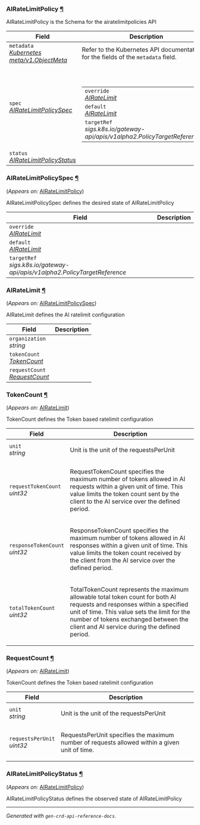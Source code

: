 <h3 id="dp.wso2.com/v1alpha3.AIRateLimitPolicy">AIRateLimitPolicy
    <a class="headerlink" href="#dp.wso2.com%2fv1alpha3.AIRateLimitPolicy" title="Permanent link">¶</a>
</h3>
<p>
<p>AIRateLimitPolicy is the Schema for the airatelimitpolicies API</p>
</p>
<table>
    <thead>
        <tr>
            <th>Field</th>
            <th>Description</th>
        </tr>
    </thead>
    <tbody>
        <tr>
            <td>
                <code>metadata</code></br>
                <em>
                    <a href="https://kubernetes.io/docs/reference/generated/kubernetes-api/v1.23/#objectmeta-v1-meta">
                        Kubernetes meta/v1.ObjectMeta
                    </a>
                </em>
            </td>
            <td>
                Refer to the Kubernetes API documentation for the fields of the
                <code>metadata</code> field.
            </td>
        </tr>
        <tr>
            <td>
                <code>spec</code></br>
                <em>
                    <a href="#dp.wso2.com/v1alpha3.AIRateLimitPolicySpec">
                        AIRateLimitPolicySpec
                    </a>
                </em>
            </td>
            <td>
                <br />
                <br />
                <table>
                    <tr>
                        <td>
                            <code>override</code></br>
                            <em>
                                <a href="#dp.wso2.com/v1alpha3.AIRateLimit">
                                    AIRateLimit
                                </a>
                            </em>
                        </td>
                        <td>
                        </td>
                    </tr>
                    <tr>
                        <td>
                            <code>default</code></br>
                            <em>
                                <a href="#dp.wso2.com/v1alpha3.AIRateLimit">
                                    AIRateLimit
                                </a>
                            </em>
                        </td>
                        <td>
                        </td>
                    </tr>
                    <tr>
                        <td>
                            <code>targetRef</code></br>
                            <em>
                                sigs.k8s.io/gateway-api/apis/v1alpha2.PolicyTargetReference
                            </em>
                        </td>
                        <td>
                        </td>
                    </tr>
                </table>
            </td>
        </tr>
        <tr>
            <td>
                <code>status</code></br>
                <em>
                    <a href="#dp.wso2.com/v1alpha3.AIRateLimitPolicyStatus">
                        AIRateLimitPolicyStatus
                    </a>
                </em>
            </td>
            <td>
            </td>
        </tr>
    </tbody>
</table>
<h3 id="dp.wso2.com/v1alpha3.AIRateLimitPolicySpec">AIRateLimitPolicySpec
    <a class="headerlink" href="#dp.wso2.com%2fv1alpha3.AIRateLimitPolicySpec" title="Permanent link">¶</a>
</h3>
<p>
    (<em>Appears on:</em>
    <a href="#dp.wso2.com/v1alpha3.AIRateLimitPolicy">AIRateLimitPolicy</a>)
</p>
<p>
<p>AIRateLimitPolicySpec defines the desired state of AIRateLimitPolicy</p>
</p>
<table>
    <thead>
        <tr>
            <th>Field</th>
            <th>Description</th>
        </tr>
    </thead>
    <tbody>
        <tr>
            <td>
                <code>override</code></br>
                <em>
                    <a href="#dp.wso2.com/v1alpha3.AIRateLimit">
                        AIRateLimit
                    </a>
                </em>
            </td>
            <td>
            </td>
        </tr>
        <tr>
            <td>
                <code>default</code></br>
                <em>
                    <a href="#dp.wso2.com/v1alpha3.AIRateLimit">
                        AIRateLimit
                    </a>
                </em>
            </td>
            <td>
            </td>
        </tr>
        <tr>
            <td>
                <code>targetRef</code></br>
                <em>
                    sigs.k8s.io/gateway-api/apis/v1alpha2.PolicyTargetReference
                </em>
            </td>
            <td>
            </td>
        </tr>
    </tbody>
</table>
<h3 id="dp.wso2.com/v1alpha3.AIRateLimit">AIRateLimit
    <a class="headerlink" href="#dp.wso2.com%2fv1alpha3.AIRateLimit" title="Permanent link">¶</a>
</h3>
<p>
    (<em>Appears on:</em>
    <a href="#dp.wso2.com/v1alpha3.AIRateLimitPolicySpec">AIRateLimitPolicySpec</a>)
</p>
<p>
<p>AIRateLimit defines the AI ratelimit configuration</p>
</p>
<table>
    <thead>
        <tr>
            <th>Field</th>
            <th>Description</th>
        </tr>
    </thead>
    <tbody>
        <tr>
            <td>
                <code>organization</code></br>
                <em>
                    string
                </em>
            </td>
            <td>
            </td>
        </tr>
        <tr>
            <td>
                <code>tokenCount</code></br>
                <em>
                    <a href="#dp.wso2.com/v1alpha3.TokenCount">
                        TokenCount
                    </a>
                </em>
            </td>
            <td>
            </td>
        </tr>
        <tr>
            <td>
                <code>requestCount</code></br>
                <em>
                    <a href="#dp.wso2.com/v1alpha3.RequestCount">
                        RequestCount
                    </a>
                </em>
            </td>
            <td>
            </td>
        </tr>
    </tbody>
</table>
<h3 id="dp.wso2.com/v1alpha3.TokenCount">TokenCount
    <a class="headerlink" href="#dp.wso2.com%2fv1alpha3.TokenCount" title="Permanent link">¶</a>
</h3>
<p>
    (<em>Appears on:</em>
    <a href="#dp.wso2.com/v1alpha3.AIRateLimit">AIRateLimit</a>)
</p>
<p>
<p>TokenCount defines the Token based ratelimit configuration</p>
</p>
<table>
    <thead>
        <tr>
            <th>Field</th>
            <th>Description</th>
        </tr>
    </thead>
    <tbody>
        <tr>
            <td>
                <code>unit</code></br>
                <em>
                    string
                </em>
            </td>
            <td>
                <p>Unit is the unit of the requestsPerUnit</p>
            </td>
        </tr>
        <tr>
            <td>
                <code>requestTokenCount</code></br>
                <em>
                    uint32
                </em>
            </td>
            <td>
                <p>RequestTokenCount specifies the maximum number of tokens allowed
                    in AI requests within a given unit of time. This value limits the
                    token count sent by the client to the AI service over the defined period.</p>
            </td>
        </tr>
        <tr>
            <td>
                <code>responseTokenCount</code></br>
                <em>
                    uint32
                </em>
            </td>
            <td>
                <p>ResponseTokenCount specifies the maximum number of tokens allowed
                    in AI responses within a given unit of time. This value limits the
                    token count received by the client from the AI service over the defined period.</p>
            </td>
        </tr>
        <tr>
            <td>
                <code>totalTokenCount</code></br>
                <em>
                    uint32
                </em>
            </td>
            <td>
                <p>TotalTokenCount represents the maximum allowable total token count
                    for both AI requests and responses within a specified unit of time.
                    This value sets the limit for the number of tokens exchanged between
                    the client and AI service during the defined period.</p>
            </td>
        </tr>
    </tbody>
</table>
<h3 id="dp.wso2.com/v1alpha3.RequestCount">RequestCount
    <a class="headerlink" href="#dp.wso2.com%2fv1alpha3.RequestCount" title="Permanent link">¶</a>
</h3>
<p>
    (<em>Appears on:</em>
    <a href="#dp.wso2.com/v1alpha3.AIRateLimit">AIRateLimit</a>)
</p>
<p>
<p>TokenCount defines the Token based ratelimit configuration</p>
</p>
<table>
    <thead>
        <tr>
            <th>Field</th>
            <th>Description</th>
        </tr>
    </thead>
    <tbody>
        <tr>
            <td>
                <code>unit</code></br>
                <em>
                    string
                </em>
            </td>
            <td>
                <p>Unit is the unit of the requestsPerUnit</p>
            </td>
        </tr>
        <tr>
            <td>
                <code>requestsPerUnit</code></br>
                <em>
                    uint32
                </em>
            </td>
            <td>
                <p>RequestsPerUnit specifies the maximum number of requests allowed
                    within a given unit of time.</p>
            </td>
        </tr>
    </tbody>
</table>
<h3 id="dp.wso2.com/v1alpha3.AIRateLimitPolicyStatus">AIRateLimitPolicyStatus
    <a class="headerlink" href="#dp.wso2.com%2fv1alpha3.AIRateLimitPolicyStatus" title="Permanent link">¶</a>
</h3>
<p>
    (<em>Appears on:</em>
    <a href="#dp.wso2.com/v1alpha3.AIRateLimitPolicy">AIRateLimitPolicy</a>)
</p>
<p>
<p>AIRateLimitPolicyStatus defines the observed state of AIRateLimitPolicy</p>
</p>
<hr />
<p><em>
        Generated with <code>gen-crd-api-reference-docs</code>.
    </em></p>